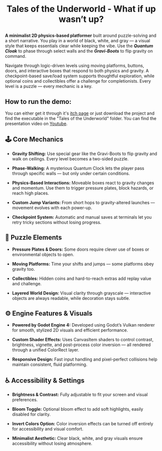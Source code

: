 <b></b>

# <p align="center">Tales of the Underworld - What if up wasn’t up?</p>

<b>A minimalist 2D physics-based platformer</b> built around puzzle-solving and a short narrative. You play in a world of black, white, and gray — a visual style that keeps essentials clear while keeping the vibe. Use the <b>*Quantum Cloak*</b> to phase through select walls and the <b>*Gravi-Boots*</b> to flip gravity on command. 

Navigate through logic-driven levels using moving platforms, buttons, doors, and interactive boxes that respond to both physics and gravity. A checkpoint-based save/load system supports thoughtful exploration, while optional coins and collectibles offer a challenge for completionists. Every level is a puzzle — every mechanic is a key.

## How to run the demo:

You can either get it through it's [itch page](https://andreicud.itch.io/tales-of-the-underworld) or just download the project and find the executable in the "Tales of the Underworld" folder.
You can find the presentation video on [Youtube](https://www.youtube.com/watch?v=1t3_AdtTGp4).

## 🕹️ Core Mechanics

- <b>Gravity Shifting:</b> Use special gear like the Gravi-Boots to flip gravity and walk on ceilings. Every level becomes a two-sided puzzle.

- <b>Phase-Walking:</b> A mysterious Quantum Clock lets the player pass through specific walls — but only under certain conditions.

- <b>Physics-Based Interactions:</b> Moveable boxes react to gravity changes and momentum. Use them to trigger pressure plates, block hazards, or reach high places.

- <b>Custom Jump Variants:</b> From short hops to gravity-altered launches — movement evolves with each power-up.

- <b>Checkpoint System:</b> Automatic and manual saves at terminals let you retry tricky sections without losing progress.

## 🧩 Puzzle Elements

- <b>Pressure Plates & Doors:</b> Some doors require clever use of boxes or environmental objects to open.

- <b>Moving Platforms:</b> Time your shifts and jumps — some platforms obey gravity too.

- <b>Collectibles:</b> Hidden coins and hard-to-reach extras add replay value and challenge.

- <b>Layered World Design:</b> Visual clarity through grayscale — interactive objects are always readable, while decoration stays subtle.

## ⚙️ Engine Features & Visuals

- <b>Powered by Godot Engine 4:</b> Developed using Godot’s Vulkan renderer for smooth, stylized 2D visuals and efficient performance.

- <b>Custom Shader Effects:</b> Uses CanvasItem shaders to control contrast, brightness, vignette, and post-process color inversion — all rendered through a unified ColorRect layer.

- <b>Responsive Design:</b> Fast input handling and pixel-perfect collisions help maintain consistent, fluid platforming.

## ♿ Accessibility & Settings

- <b>Brightness & Contrast:</b> Fully adjustable to fit your screen and visual preferences.

- <b>Bloom Toggle:</b> Optional bloom effect to add soft highlights, easily disabled for clarity.

- <b>Invert Colors Option:</b> Color inversion effects can be turned off entirely for accessibility and visual comfort.

- <b>Minimalist Aesthetic:</b> Clear black, white, and gray visuals ensure accessibility without losing atmosphere.
